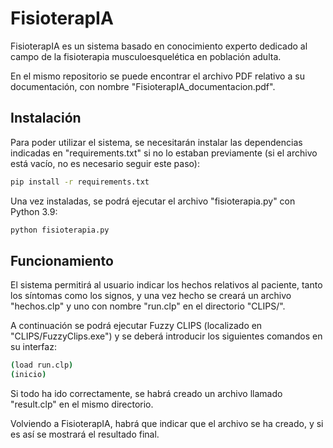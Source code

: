 # FisioterapIA
FisioterapIA es un sistema basado en conocimiento experto dedicado al campo de la fisioterapia musculoesquelética en población adulta.

En el mismo repositorio se puede encontrar el archivo PDF relativo a su documentación, con nombre "FisioterapIA_documentacion.pdf".

## Instalación
Para poder utilizar el sistema, se necesitarán instalar las dependencias indicadas en "requirements.txt" si no lo estaban previamente (si el archivo está vacío, no es necesario seguir este paso):
```sh
pip install -r requirements.txt
```
Una vez instaladas, se podrá ejecutar el archivo "fisioterapia.py" con Python 3.9:
```sh
python fisioterapia.py
```

## Funcionamiento
El sistema permitirá al usuario indicar los hechos relativos al paciente, tanto los síntomas como los signos, y una vez hecho se creará un archivo "hechos.clp" y uno con nombre "run.clp" en el directorio "CLIPS/".

A continuación se podrá ejecutar Fuzzy CLIPS (localizado en "CLIPS/FuzzyClips.exe") y se deberá introducir los siguientes comandos en su interfaz:
```sh
(load run.clp)
(inicio)
```
Si todo ha ido correctamente, se habrá creado un archivo llamado "result.clp" en el mismo directorio.

Volviendo a FisioterapIA, habrá que indicar que el archivo se ha creado, y si es así se mostrará el resultado final.
